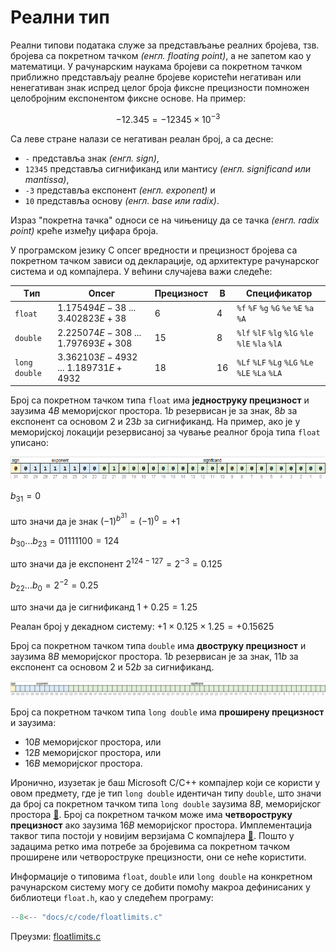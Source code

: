 # Реални тип

Реални типови података служе за представљање реалних бројева, тзв. бројева са
покретном тачком *(енгл. floating point)*, а не запетом као у математици.
У рачунарским наукама бројеви са покретном тачком приближно представљају реалне
бројеве користећи негативан или ненегативан знак испред целог броја фиксне
прецизности помножен целобројним експонентом фиксне основе. На пример:

$$-12.345 = -12345 \times 10^{-3}$$

Са леве стране налази се негативан реалан број, а са десне:

- `-` представља знак *(енгл. sign)*,
- `12345` представља сигнификанд или мантису *(енгл. significand или mantissa)*,
- `-3` представља експонент *(енгл. exponent)* и
- `10` представља основу *(енгл. base или radix)*.

Израз "покретна тачка" односи се на чињеницу да се тачка *(енгл. radix point)*
креће између цифара броја.

У програмском језику C опсег вредности и прецизност бројева са покретном тачком
зависи од декларације, од архитектуре рачунарског система и од компајлера. У већини
случајева важи следеће:

| Tип           | Опсег                                 | Прецизност | B  | Спецификатор                                    |
| ------------- | ------------------------------------- | ---------- | -- | ----------------------------------------------- |
| `float`       | $1.175494E-38$ ... $3.402823E+38$     |  6         | 4  | `%f` `%F` `%g` `%G` `%e` `%E` `%a` `%A`         |
| `double`      | $2.225074E-308$ ... $1.797693E+308$   | 15         | 8  | `%lf` `%lF` `%lg` `%lG` `%le` `%lE` `%la` `%lA` |
| `long double` | $3.362103E-4932$ ... $1.189731E+4932$ | 18         | 16 | `%Lf` `%LF` `%Lg` `%LG` `%Le` `%LE` `%La` `%LA` |

Број са покретном тачком типа `float` има **једноструку прецизност** и заузима
$4B$ меморијског простора. $1b$ резервисан је за знак, $8b$ за експонент са
основом 2 и $23b$ за сигнификанд. На пример, ако је у меморијској локацији
резервисаној за чување реалног броја типа `float` уписано:

![float](images/float_example.png)

$b_{31}=0$

што значи да је знак $(-1)^{b^{31}}=(-1)^0=+1$

$b_{30}\ldots b_{23}=01111100=124$

што значи да је експонент $2^{124-127}=2^{-3}=0.125$

$b_{22}\ldots b_{0}=2^{-2}=0.25$

што значи да је сигнификанд $1+0.25=1.25$

Реалан број у декадном систему: $+1\times 0.125\times 1.25 = +0.15625$

Број са покретном тачком типа `double` има **двоструку прецизност** и заузима
$8B$ меморијског простора. $1b$ резервисан је за знак, $11b$ за експонент са
основом 2 и $52b$ за сигнификанд.

![double](images/double_example.png)

Број са покретном тачком типа `long double` има **проширену прецизност** и
заузима:

- $10B$ меморијског простора, или
- $12B$ меморијског простора, или
- $16B$ меморијског простора.

Иронично, изузетак је баш Microsoft C/C++ компајлер који се користи у овом
предмету, где је тип `long double` идентичан типу `double`, што значи да број
са покретном тачком типа `long double` заузима $8B$, меморијског простора
[🔗](https://learn.microsoft.com/en-us/cpp/c-language/type-long-double).
Број са покретном тачком може има **четвороструку прецизност** ако заузима
$16B$ меморијског простора. Имплементација таквог типа постоји у новијим
верзијама C компајлера [🔗](https://gcc.gnu.org/onlinedocs/libquadmath.pdf).
Пошто у задацима ретко има потребе за бројевима са покретном тачком проширене
или четвороструке прецизности, они се неће користити.

Информације о типовима `float`, `double` или `long double` на конкретном
рачунарском систему могу се добити помоћу макроа дефинисаних у библиотеци
`float.h`, као у следећем програму:

```c
--8<-- "docs/c/code/floatlimits.c"
```

Преузми: [floatlimits.c](code/floatlimits.c)
